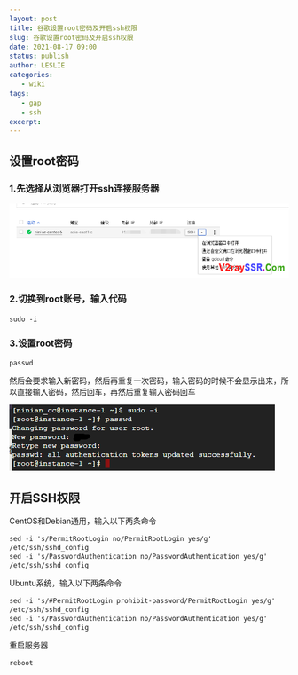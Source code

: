 ```yaml
---
layout: post
title: 谷歌设置root密码及开启ssh权限
slug: 谷歌设置root密码及开启ssh权限
date: 2021-08-17 09:00
status: publish
author: LESLIE
categories: 
   - wiki
tags:
   - gap
   - ssh
excerpt: 
---
```


##  设置root密码

### 1.先选择从浏览器打开ssh连接服务器

![](./images/v2rayssr.com163247.png)

### 2.切换到root账号，输入代码

```
sudo -i
```

### 3.设置root密码

```
passwd
```

然后会要求输入新密码，然后再重复一次密码，输入密码的时候不会显示出来，所以直接输入密码，然后回车，再然后重复输入密码回车

![](./images/v2rayssr.com163251.png)

## 开启SSH权限

CentOS和Debian通用，输入以下两条命令

```
sed -i 's/PermitRootLogin no/PermitRootLogin yes/g' /etc/ssh/sshd_config
sed -i 's/PasswordAuthentication no/PasswordAuthentication yes/g' /etc/ssh/sshd_config
```

Ubuntu系统，输入以下两条命令

```
sed -i 's/#PermitRootLogin prohibit-password/PermitRootLogin yes/g' /etc/ssh/sshd_config
sed -i 's/PasswordAuthentication no/PasswordAuthentication yes/g' /etc/ssh/sshd_config
```

重启服务器

```
reboot
```

